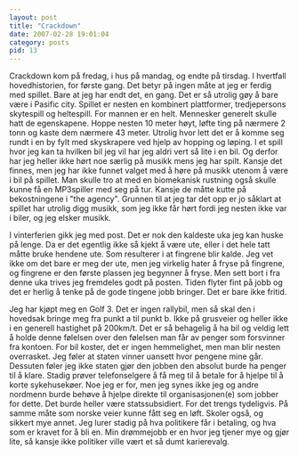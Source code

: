 ```yaml
---
layout: post
title: "Crackdown"
date: 2007-02-28 19:01:04
category: posts
pid: 13
---
```

Crackdown kom på fredag, i hus på mandag, og endte på tirsdag. I hvertfall hovedhistorien, for første gang. Det betyr på ingen måte at jeg er ferdig med spillet. Bare at jeg har endt det, en gang. Det er så utrolig gøy å bare være i Pasific city. Spillet er nesten en kombinert plattformer, tredjepersons skytespill og heltespill. For mannen er en helt. Mennesker generelt skulle hatt de egenskapene. Hoppe nesten 10 meter høyt, løfte ting på nærmere 2 tonn og kaste dem nærmere 43 meter. Utrolig hvor lett det er å komme seg rundt i en by fylt med skyskrapere ved hjelp av hopping og løping. I et spill hvor jeg kan ta hvilken bil jeg vil har jeg aldri vert så lite i en bil. Og derfor har jeg heller ikke hørt noe særlig på musikk mens jeg har spilt. Kansje det finnes, men jeg har ikke funnet valget med å høre på musikk utenom å være i bil på spillet. Man skulle tro at med en biomekanisk rustning også skulle kunne få en MP3spiller med seg på tur. Kansje de måtte kutte på bekostningene i "the agency". Grunnen til at jeg tar det opp er jo såklart at spillet har utrolig digg musikk, som jeg ikke får hørt fordi jeg nesten ikke var i biler, og jeg elsker musikk. 

I vinterferien gikk jeg med post. Det er nok den kaldeste uka jeg kan huske på lenge. Da er det egentlig ikke så kjekt å være ute, eller i det hele tatt måtte bruke hendene ute. Som resulterer i at fingrene blir kalde. Jeg vet ikke om det bare er meg der ute, men jeg virkelig hater å fryse på fingrene, og fingrene er den første plassen jeg begynner å fryse. Men sett bort i fra denne uka trives jeg fremdeles godt på posten. Tiden flyter fint på jobb og det er herlig å tenke på de gode tingene jobb bringer. Det er bare ikke fritid. 

Jeg har kjøpt meg en Golf 3. Det er ingen rallybil, men så skal den i hovedsak bringe meg fra punkt a til punkt b. Ikke på grusveier og heller ikke i en generell hastighet på 200km/t. Det er så behagelig å ha bil og veldig lett å holde denne følelsen over den følelsen man får av penger som forsvinner fra kontoen. For bil koster, det er ingen hemmelighet, men man blir nesten overrasket. Jeg føler at staten vinner uansett hvor pengene mine går. Dessuten føler jeg ikke staten gjør den jobben den absolut burde ha penger til å klare. Stadig prøver telefonselgere å få meg til å betale for å hjelpe til å korte sykehusekøer. Noe jeg er for, men jeg synes ikke jeg og andre nordmenn burde behøve å hjelpe direkte til organisasjonen(e) som jobber for dette. Det burde heller være statssubsidiert. For det trengs tydeligvis. På samme måte som norske veier kunne fått seg en løft. Skoler også, og sikkert mye annet. Jeg lurer stadig på hva politikere får i betaling, og hva som er kravet for å bli en. Min drømmejobb er en hvor jeg tjener mye og gjør lite, så kansje ikke politiker ville vært et så dumt karierevalg.